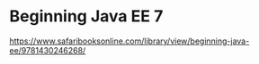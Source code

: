 # Beginning Java EE 7

https://www.safaribooksonline.com/library/view/beginning-java-ee/9781430246268/
